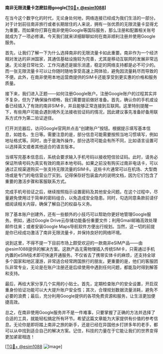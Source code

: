 **南非无限流量卡怎麽註冊google[[TG💪+ @esim1088](https://t.me/s/esim1088)]**

在当今这个数字化的时代，无论身处何地，网络连接已经成为我们生活的一部分。对于计划前往南非旅行或者长期居住的人来说，拥有一张优质的无限流量卡显得尤为重要。而如果你打算在南非使用Google等国际服务，那么注册和配置相关账号就成为了一项必修课。今天我们就来详细聊聊如何在南非顺利注册并使用Google服务。

首先，让我们了解一下为什么选择南非的无限流量卡如此重要。南非作为一个经济相对发达的非洲国家，其通信基础设施较为完善，尤其是移动互联网的发展非常迅速。无论是日常社交、工作沟通还是娱乐消遣，稳定的网络支持都是必不可少的。而一张无限流量卡可以让你随时随地享受高速上网体验，避免因流量耗尽而导致的不便。此外，在南非使用本地运营商提供的SIM卡还能享受到更实惠的价格和服务质量。

接下来，我们进入正题——如何注册Google账户。注册Google账户的过程其实并不复杂，但为了确保操作顺畅，我们需要提前做好准备。首先，确认你的手机或设备已经插入了有效的南非SIM卡，并且能够正常连接到互联网。这里特别提醒一下，有些用户可能会遇到境外无法接收验证码的情况，因此建议事先准备好备用联系方式作为第二验证途径。

打开浏览器后，访问Google官网并点击“创建账户”按钮。根据提示填写基本信息，如姓名、生日等。需要注意的是，部分信息可能需要按照当地习惯填写，例如地址格式等。同时，由于是海外操作，部分选项可能会有所不同，比如语言设置可以选择英文或者其他适合的语言版本。

当填写完基本信息后，系统会要求输入手机号码以接收短信验证码。此时，请务必保证所填号码为真实有效的南非本地号码。如果之前没有购买过南非电话卡，可以通过正规渠道购买一张支持无限流量的SIM卡。这些卡片通常可以在机场、大型商场或是专门的电信营业厅买到。记得保存好包装盒内的说明文档，因为它们包含了重要的激活步骤和客服联系方式。

完成手机号验证之后，继续按照指示设置密码及其他安全问题。在这个过程中，尽量避免使用过于简单的密码组合，以免造成安全隐患。同时，勾选同意条款前请仔细阅读相关内容，确保了解自己的权益与义务。

除了基本账户创建外，还有一些额外的小技巧可以帮助你更好地管理Google服务。例如，通过Google Drive云存储功能备份重要文件；利用Gmail邮箱高效处理邮件往来；或者安装Google Maps导航软件方便出行规划。当然，这一切的前提是你已经成功激活了南非无限流量卡，并保持良好的网络环境。

说到这里，不得不提一下目前市场上颇受欢迎的一款南非eSIM产品——由@esim1088提供的解决方案。这款产品无需物理插入传统SIM卡，只需通过手机内置的eSIM技术即可快速开通服务。不仅省去了携带实体卡的麻烦，还支持全球多个国家和地区漫游，非常适合经常跨国旅行的朋友。更重要的是，他们的客服团队非常专业，无论是在账户注册还是后续使用中遇到任何问题，都能及时得到解答和支持。

最后，再给大家分享几个实用的小贴士。首先，定期检查账户的安全设置，开启双重身份验证功能可以大大提升账户安全性；其次，合理规划数据流量消耗，避免不必要的浪费；最后，充分利用Google提供的各项免费资源和服务，让生活更加便捷高效。

总之，在南非使用Google服务并不是一件难事，只要掌握了正确的方法并选择了合适的工具，就能轻松搞定所有环节。希望这篇文章能为大家提供有价值的参考信息。无论你是即将踏上南非之旅的新手，还是已经在异国他乡打拼多年的老手，都可以从中找到适合自己的解决方案。记住，科技的力量在于它能让我们的世界变得更加紧密相连！

[[TG💪+ @esim1088](https://t.me/s/esim1088) ![Image](https://i.postimg.cc/4NQfJmqS/Snipaste-2025-05-13-00-14-12.png)]
